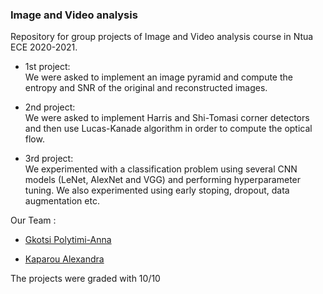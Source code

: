 ### Image and Video analysis 
Repository for group projects of Image and Video analysis course in Ntua ECE 2020-2021.

* 1st project:\
We were asked to implement an image pyramid and compute the entropy and SNR of the original and reconstructed images.

* 2nd project:\
We were asked to implement Harris and Shi-Tomasi corner detectors and then use Lucas-Kanade algorithm in order to compute the optical flow.

* 3rd project:\
We experimented with a classification problem using several CNN models (LeNet, AlexNet and VGG) and performing hyperparameter tuning. We also experimented using early stoping, dropout, data augmentation etc.

Our Team :

* [Gkotsi Polytimi-Anna](https://github.com/PolyannaG)

* [Kaparou Alexandra](https://github.com/alexandrakapa)

The projects were graded with 10/10
